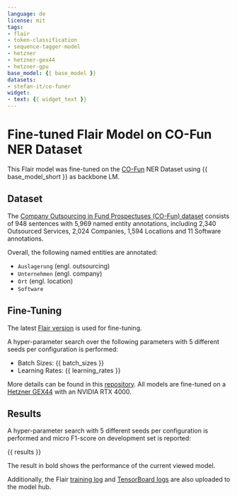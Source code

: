 ```yaml
---
language: de
license: mit
tags:
- flair
- token-classification
- sequence-tagger-model
- hetzner
- hetzner-gex44
- hetzner-gpu
base_model: {{ base_model }}
datasets:
- stefan-it/co-funer
widget:
- text: {{ widget_text }}
---
```


# Fine-tuned Flair Model on CO-Fun NER Dataset

This Flair model was fine-tuned on the
[CO-Fun](https://arxiv.org/abs/2403.15322) NER Dataset using {{ base_model_short }} as backbone LM.

## Dataset

The [Company Outsourcing in Fund Prospectuses (CO-Fun) dataset](https://arxiv.org/abs/2403.15322) consists of
948 sentences with 5,969 named entity annotations, including 2,340 Outsourced Services, 2,024 Companies, 1,594 Locations
and 11 Software annotations.

Overall, the following named entities are annotated:

* `Auslagerung` (engl. outsourcing)
* `Unternehmen` (engl. company)
* `Ort` (engl. location)
* `Software`

## Fine-Tuning

The latest [Flair version](https://github.com/flairNLP/flair/tree/42ea3f6854eba04387c38045f160c18bdaac07dc) is used for
fine-tuning.

A hyper-parameter search over the following parameters with 5 different seeds per configuration is performed:

* Batch Sizes: {{ batch_sizes }}
* Learning Rates: {{ learning_rates }}

More details can be found in this [repository](https://github.com/stefan-it/co-funer). All models are fine-tuned on a
[Hetzner GEX44](https://www.hetzner.com/dedicated-rootserver/matrix-gpu/) with an NVIDIA RTX 4000.

## Results

A hyper-parameter search with 5 different seeds per configuration is performed and micro F1-score on development set
is reported:

{{ results }}

The result in bold shows the performance of the current viewed model.

Additionally, the Flair [training log](training.log) and [TensorBoard logs](../../tensorboard) are also uploaded to the model
hub.
